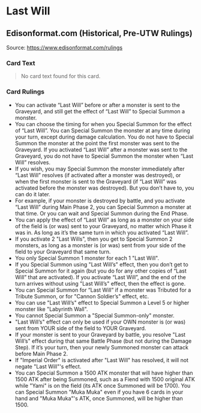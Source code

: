 # Last Will

## Edisonformat.com (Historical, Pre-UTW Rulings)

Source: https://www.edisonformat.com/rulings

### Card Text

> No card text found for this card.

### Card Rulings

*   You can activate “Last Will” before or after a monster is sent to the Graveyard, and still get the effect of “Last Will” to Special Summon a monster.
*   You can choose the timing for when you Special Summon for the effect of “Last Will”. You can Special Summon the monster at any time during your turn, except during damage calculation. You do not have to Special Summon the monster at the point the first monster was sent to the Graveyard. If you activated “Last Will” after a monster was sent to the Graveyard, you do not have to Special Summon the monster when “Last Will” resolves.
*   If you wish, you may Special Summon the monster immediately after “Last Will” resolves (if activated after a monster was destroyed), or when the first monster is sent to the Graveyard (if “Last Will” was activated before the monster was destroyed). But you don’t have to, you can do it later.
*   For example, if your monster is destroyed by battle, and you activate “Last Will” during Main Phase 2, you can Special Summon a monster at that time. Or you can wait and Special Summon during the End Phase.
*   You can apply the effect of “Last Will” as long as a monster on your side of the field is (or was) sent to your Graveyard, no matter which Phase it was in. As long as it’s the same turn in which you activated “Last Will”.
*   If you activate 2 "Last Wills", then you get to Special Summon 2 monsters, as long as a monster is (or was) sent from your side of the field to your Graveyard that same turn.
*   You only Special Summon 1 monster for each 1 "Last Will".
*   If you Special Summon using "Last Will’s" effect, then you don’t get to Special Summon for it again (but you do for any other copies of “Last Will” that are activated). If you activate “Last Will”, and the end of the turn arrives without using "Last Will’s" effect, then the effect is gone.
*   You can Special Summon for “Last Will” if a monster was Tributed for a Tribute Summon, or for "Cannon Soldier’s" effect, etc.
*   You can use "Last Will’s" effect to Special Summon a Level 5 or higher monster like "Labyrinth Wall".
*   You cannot Special Summon a "Special Summon-only" monster.
*   "Last Will’s" effect can only be used if your OWN monster is (or was) sent from YOUR side of the field to YOUR Graveyard.
*   If your monster is sent to your Graveyard by battle, you resolve "Last Will’s" effect during that same Battle Phase (but not during the Damage Step). If it’s your turn, then your newly Summoned monster can attack before Main Phase 2.
*   If "Imperial Order" is activated after "Last Will" has resolved, it will not negate "Last Will"'s effect.
*   You can Special Summon a 1500 ATK monster that will have higher than 1500 ATK after being Summoned, such as a Fiend with 1500 original ATK while "Yami" is on the field (its ATK once Summoned will be 1700). You can Special Summon "Muka Muka" even if you have 6 cards in your hand and "Muka Muka"'s ATK, once Summoned, will be higher than 1500.

